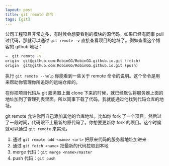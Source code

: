 ```yaml
---
layout: post
title: git remote 命令
tags: [git]
---
```


公司工程项目非常之多，有时候会想要看别的模块的源代码。如果已经有同事 pull 过代码，那就可以通过 `git remote -v` 直接查看项目的地址了。例如查看这个博客的 github 地址：

```zsh
⇒  git remote -v
origin	git@github.com:RobinGG/RobinGG.github.io.git (fetch)
origin	git@github.com:RobinGG/RobinGG.github.io.git (push)
```

执行 `git remote --help` 你能看到一些关于 remote 命令的说明。这个命令是用来帮助你管理你所追踪的远端仓库的。

在你把项目代码从 git 服务器上面 clone 下来的时候，就已经默认将服务器上面的地址加到了管理列表里面。所以同事下载了代码，我就能通过他找到代码仓库的地址。

git remote 允许你再自己添加其他的仓库地址。比如你 fork 了一个项目，然后过了一段时间，代码跟不上最新的原代码了。你想要更新你 fork 的项目。这个时候就可以通过 `git remote` 来实现。
1. 通过 `git remote add <name> <url>` 把原来代码的服务器地址加进来
2. 通过 `git fetch <name>` 把最新的代码拉取到本地
3. merge 代码：`git merge <name>/master`
4. push 代码：`git push`

